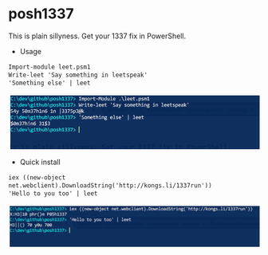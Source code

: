 posh1337
========

This is plain sillyness. Get your 1337 fix in PowerShell.

* Usage

```posh
Import-module leet.psm1
Write-leet 'Say something in leetspeak'
'Something else' | leet
```
![Leet result](https://raw.githubusercontent.com/vidarkongsli/posh1337/master/images/1.png)

* Quick install
```posh
iex ((new-object net.webclient).DownloadString('http://kongs.li/1337run'))
'Hello to you too' | leet
```
![Leet result](https://raw.githubusercontent.com/vidarkongsli/posh1337/master/images/2.png)
